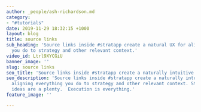 ```yaml
---
author: _people/ash-richardson.md
category:
- "#tutorials"
date: 2019-11-29 18:32:15 +1000
layout: blog
title: source links
sub_heading: 'Source links inside #stratapp create a natural UX for aligning everything
  you do to strategy and other relevant context.'
video_id: Ltrl9XYCGiU
banner_image: ''
slug: source links
seo_title: 'Source links inside #stratapp create a naturally intuitive UX'
seo_description: 'Source links inside #stratapp create a naturally intuitive UX for
  aligning everything you do to strategy and other relevant context. Strategy and
  ideas are a plenty.  Execution is everything.'
feature_image: ''

---
```

